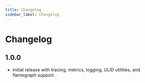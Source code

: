 ```yaml
---
title: Changelog
sidebar_label: Changelog
---
```


# Changelog

## 1.0.0
- Initial release with tracing, metrics, logging, ULID utilities, and flamegraph support.

